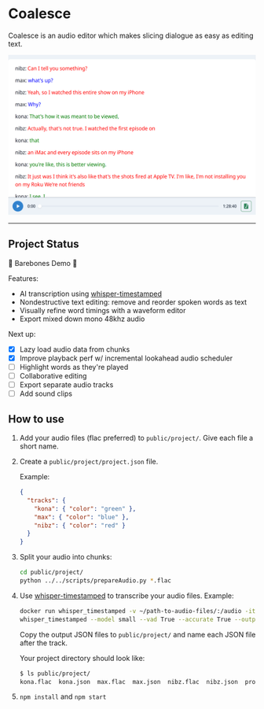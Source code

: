 # Coalesce

Coalesce is an audio editor which makes slicing dialogue as easy as editing text.

![Screenshot](./screenshot.png)

---

## Project Status

🚧 Barebones Demo 🚧

Features:

- AI transcription using [whisper-timestamped](https://github.com/linto-ai/whisper-timestamped)
- Nondestructive text editing: remove and reorder spoken words as text
- Visually refine word timings with a waveform editor
- Export mixed down mono 48khz audio

Next up:

- [x] Lazy load audio data from chunks
- [x] Improve playback perf w/ incremental lookahead audio scheduler
- [ ] Highlight words as they're played
- [ ] Collaborative editing
- [ ] Export separate audio tracks
- [ ] Add sound clips

## How to use

1. Add your audio files (flac preferred) to `public/project/`. Give each file a short name.
2. Create a `public/project/project.json` file.

   Example:

   ```json
   {
     "tracks": {
       "kona": { "color": "green" },
       "max": { "color": "blue" },
       "nibz": { "color": "red" }
     }
   }
   ```

3. Split your audio into chunks:

   ```sh
   cd public/project/
   python ../../scripts/prepareAudio.py *.flac
   ```

4. Use [whisper-timestamped](https://github.com/linto-ai/whisper-timestamped) to transcribe your audio files. Example:

   ```sh
   docker run whisper_timestamped -v ~/path-to-audio-files/:/audio -it --entrypoint \
   whisper_timestamped --model small --vad True --accurate True --output_dir . --output_format json /audio/*
   ```

   Copy the output JSON files to `public/project/` and name each JSON file after the track.

   Your project directory should look like:

   ```sh
   $ ls public/project/
   kona.flac  kona.json  max.flac  max.json  nibz.flac  nibz.json  project.json
   ```

5. `npm install` and `npm start`
